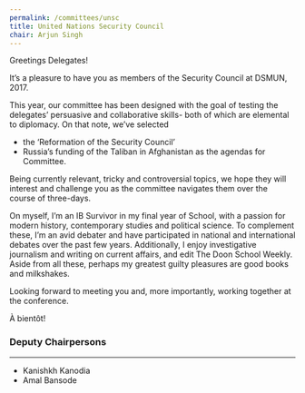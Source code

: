 ```yaml
---
permalink: /committees/unsc
title: United Nations Security Council
chair: Arjun Singh
---
```


Greetings Delegates!

It’s a pleasure to have you as members of the Security Council at DSMUN, 2017.

This year, our committee has been designed with the goal of testing the delegates’ persuasive and collaborative skills- both of which are elemental to diplomacy. On that note, we’ve selected

- the ‘Reformation of the Security Council’
- Russia’s funding of the Taliban in Afghanistan
as the agendas for Committee.

Being currently relevant, tricky and controversial topics, we hope they will interest and challenge you as the committee navigates them over the course of three-days.

On myself, I’m an IB Survivor in my final year of School, with a passion for modern history, contemporary studies and political science. To complement these, I’m an avid debater and have participated in national and international debates over the past few years. Additionally, I enjoy investigative journalism and writing on current affairs, and edit The Doon School Weekly. Aside from all these, perhaps my greatest guilty pleasures are good books and milkshakes.

Looking forward to meeting you and, more importantly, working together at the conference.

À bientôt!

### Deputy Chairpersons
<hr>

- Kanishkh Kanodia
- Amal Bansode
